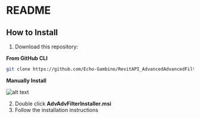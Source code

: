 # README #

## How to Install ##

1. Download this repository:

**From GitHub CLI**

```bash
git clone https://github.com/Echo-Gambino/RevitAPI_AdvancedAdvancedFilter.git
```

**Manually Install**

![alt text][download_image]

2. Double click **AdvAdvFilterInstaller.msi**
3. Follow the installation instructions



[download_image]: https://github.com/Echo-Gambino/RevitAPI_AdvancedAdvancedFilter/DownloadThisBois.png





